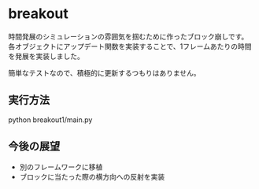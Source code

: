 # breakout

時間発展のシミュレーションの雰囲気を掴むために作ったブロック崩しです。
各オブジェクトにアップデート関数を実装することで、1フレームあたりの時間を発展を実装しました。

簡単なテストなので、積極的に更新するつもりはありません。

## 実行方法
python breakout1/main.py

## 今後の展望
- 別のフレームワークに移植
- ブロックに当たった際の横方向への反射を実装
